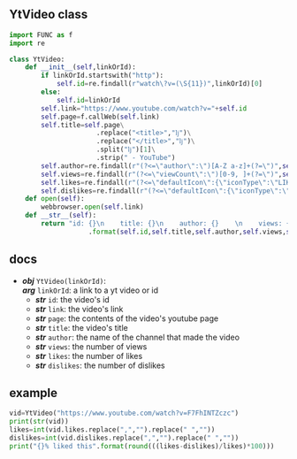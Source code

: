 ## YtVideo class
```python
import FUNC as f
import re

class YtVideo:
	def __init__(self,linkOrId):
		if linkOrId.startswith("http"):
			self.id=re.findall(r"watch\?v=(\S{11})",linkOrId)[0]
		else:
			self.id=linkOrId
		self.link="https://www.youtube.com/watch?v="+self.id
		self.page=f.callWeb(self.link)
		self.title=self.page\
					  .replace("<title>","ǉ")\
					  .replace("</title>","ǉ")\
					  .split("ǉ")[1]\
					  .strip(" - YouTube")
		self.author=re.findall(r"(?<=\"author\":\")[A-Z a-z]+(?=\")",self.page)[0]
		self.views=re.findall(r"(?<=\"viewCount\":\")[0-9, ]+(?=\")",self.page)[0]
		self.likes=re.findall(r"(?<=\"defaultIcon\":{\"iconType\":\"LIKE\"},\"defaultText\":{\"accessibility\":{\"accessibilityData\":{\"label\":\")[0-9,]+",self.page)[0]
		self.dislikes=re.findall(r"(?<=\"defaultIcon\":{\"iconType\":\"DISLIKE\"},\"defaultText\":{\"accessibility\":{\"accessibilityData\":{\"label\":\")[0-9,]+",self.page)[0]
	def open(self):
		webbrowser.open(self.link)
	def __str__(self):
		return "id: {}\n    title: {}\n    author: {}    \n    views: {}\n    likes: {}\n    dislikes: {}\n    link: {}"\
					.format(self.id,self.title,self.author,self.views,self.likes,self.dislikes,self.link)
```
## docs
- ***obj*** `YtVideo(linkOrId)`:  
  ***arg*** `linkOrId`: a link to a yt video or id
  - ***str*** `id`: the video's id
  - ***str*** `link`: the video's link
  - ***str*** `page`: the contents of the video's youtube page
  - ***str*** `title`: the video's title
  - ***str*** `author`: the name of the channel that made the video
  - ***str*** `views`: the number of views
  - ***str*** `likes`: the number of likes
  - ***str*** `dislikes`: the number of dislikes
## example 
```py
vid=YtVideo("https://www.youtube.com/watch?v=F7FhINTZczc")
print(str(vid))
likes=int(vid.likes.replace(",","").replace(" ",""))
dislikes=int(vid.dislikes.replace(",","").replace(" ",""))
print("{}% liked this".format(round(((likes-dislikes)/likes)*100)))
```
